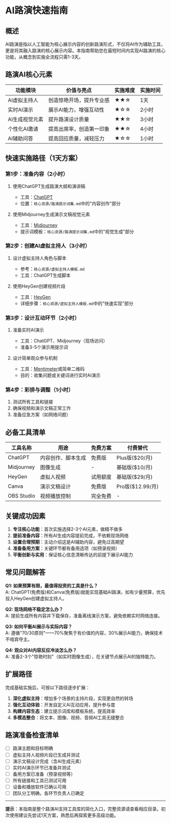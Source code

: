 # AI路演快速指南

## 概述

AI路演是指以人工智能为核心展示内容的创新路演形式，不仅将AI作为辅助工具，更是将其融入路演的核心展示内容。本指南帮助您在最短时间内实现AI路演的核心功能，从概念到实施全流程只需1-3天。

## 路演AI核心元素

| 功能模块 | 价值与亮点 | 实施难度 | 实施时间 |
|--------|----------|---------|---------|
| AI虚拟主持人 | 创造惊艳开场，提升专业感 | ★★☆ | 1天 |
| 实时AI演示 | 展示AI能力，增强互动性 | ★☆☆ | 2小时 |
| AI生成视觉元素 | 提升路演设计质量 | ★★☆ | 3小时 |
| 个性化AI邀请 | 提高出席率，创造第一印象 | ★★☆ | 4小时 |
| AI辅助问答 | 提高回应质量，减轻压力 | ★☆☆ | 1小时 |

## 快速实施路径（1天方案）

### 第1步：准备内容（2小时）
1. 使用ChatGPT生成路演大纲和演讲稿
   - 工具：[ChatGPT](https://chat.openai.com)
   - 位置：`核心资源/路演提示词集.md`中的"内容创作"部分

2. 使用Midjourney生成演示文稿视觉元素
   - 工具：[Midjourney](https://www.midjourney.com)
   - 提示词模板：`核心资源/路演提示词集.md`中的"视觉生成"部分

### 第2步：创建AI虚拟主持人（3小时）
1. 设计虚拟主持人角色与脚本
   - 参考：`核心资源/虚拟主持人模板.md`
   - 工具：ChatGPT生成脚本

2. 使用HeyGen创建视频片段
   - 工具：[HeyGen](https://www.heygen.com)
   - 详细步骤：`核心资源/虚拟主持人模板.md`中的"快速实现"部分

### 第3步：设计互动环节（2小时）
1. 准备实时AI演示
   - 工具：ChatGPT、Midjourney（现场访问）
   - 准备3-5个演示用提示词

2. 设计简单观众参与机制
   - 工具：[Mentimeter](https://www.mentimeter.com)或简单二维码
   - 目的：收集问题或关键词进行实时AI演示

### 第4步：彩排与调整（1小时）
1. 测试所有工具和链接
2. 确保视频和演示文稿正常工作
3. 准备应急方案（如网络问题）

## 必备工具清单

| 工具名称 | 用途 | 免费方案 | 付费替代 |
|--------|-----|---------|---------|
| ChatGPT | 内容创作、脚本生成 | 免费版 | Plus版($20/月) |
| Midjourney | 图像生成 | - | 基础版($10/月) |
| HeyGen | 虚拟人视频 | 试用额度 | 基础版($29/月) |
| Canva | 演示文稿设计 | 免费版 | Pro版($12.99/月) |
| OBS Studio | 视频播放控制 | 完全免费 | - |

## 关键成功因素

1. **专注核心功能**：首次实施选择2-3个AI元素，做精不做多
2. **提前准备内容**：所有AI生成内容提前完成，不依赖现场网络
3. **设置合理预期**：主动介绍这是AI辅助内容，避免过高期望
4. **准备备用方案**：关键环节都有备用选项（如预录视频）
5. **平衡创新与实用**：保证核心信息清晰传达的前提下展示AI能力

## 常见问题解答

**Q1: 如果预算有限，最值得投资的工具是什么？**  
A: ChatGPT(免费版)和Canva(免费版)就能实现基础AI路演，如有少量预算，优先投入HeyGen创建虚拟主持人。

**Q2: 现场网络不稳定怎么办？**  
A: 提前生成所有内容并下载保存，准备离线演示方案，避免依赖实时网络连接。

**Q3: 如何平衡AI展示与实际内容？**  
A: 遵循"70/30原则"——70%聚焦于有价值的内容，30%展示AI能力，确保技术不喧宾夺主。

**Q4: 观众对AI内容反应冷淡怎么办？**  
A: 准备2-3个"惊艳时刻"（如实时图像生成），在关键节点展示AI的独特能力。

## 扩展路径

完成基础实施后，可按以下路径逐步扩展：

1. **深化虚拟主持**：增加多个场景的主持片段，实现更自然的转场
2. **强化互动体验**：开发自定义AI互动应用，提升参与度
3. **构建内容生态**：建立提示词库和模板系统，提高效率
4. **多模态整合**：将文本、图像、视频、音频AI工具无缝整合

## 路演准备检查清单

- [ ] 路演主题和目标明确
- [ ] 虚拟主持人视频片段已生成并测试
- [ ] 演示文稿设计完成（含AI生成元素）
- [ ] 实时AI演示环节已准备并测试
- [ ] 备用方案已准备（预录视频等）
- [ ] 所有链接和工具已测试可用
- [ ] 设备和播放软件已确认可用
- [ ] 团队分工明确，各环节负责人已确定

---

**提示**：本指南是整个路演AI支持工具库的简化入口，完整资源请查看相应目录。初次使用建议先尝试1天方案，熟悉后再探索更多高级功能。 